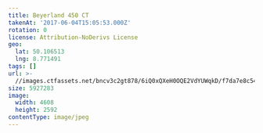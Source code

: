 ```yaml
---
title: Beyerland 450 CT
takenAt: '2017-06-04T15:05:53.000Z'
rotation: 0
license: Attribution-NoDerivs License
geo:
  lat: 50.106513
  lng: 8.771491
tags: []
url: >-
  //images.ctfassets.net/bncv3c2gt878/6iQ0xQXeH0OQE2VdYUWqkD/f7da7e8c543b9d28a24d74757be6ebf1/beyerland-450-ct_34251167724_o
size: 5927283
image:
  width: 4608
  height: 2592
contentType: image/jpeg
---
```


